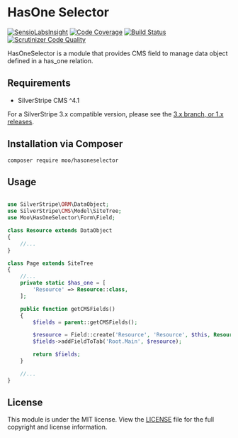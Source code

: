 # HasOne Selector

[![SensioLabsInsight](https://insight.sensiolabs.com/projects/6e6bbf47-1ea0-4169-94fb-850bf9baccb1/mini.png)](https://insight.sensiolabs.com/projects/6e6bbf47-1ea0-4169-94fb-850bf9baccb1)
[![Code Coverage](https://scrutinizer-ci.com/g/satrun77/silverstripe-hasoneselector/badges/coverage.png?b=master)](https://scrutinizer-ci.com/g/satrun77/silverstripe-hasoneselector/?branch=master)
[![Build Status](https://travis-ci.org/satrun77/silverstripe-hasoneselector.svg?branch=master)](https://travis-ci.org/satrun77/silverstripe-hasoneselector)
[![Scrutinizer Code Quality](https://scrutinizer-ci.com/g/satrun77/silverstripe-hasoneselector/badges/quality-score.png?b=master)](https://scrutinizer-ci.com/g/satrun77/silverstripe-hasoneselector/?branch=master)

HasOneSelector is a module that provides CMS field to manage data object defined in a has_one relation.

## Requirements

* SilverStripe CMS ^4.1

For a SilverStripe 3.x compatible version, please see the [3.x branch, or 1.x releases](https://github.com/satrun77/silverstripe-hasoneselector/tree/3.x).

## Installation via Composer
	composer require moo/hasoneselector

## Usage

```php

use SilverStripe\ORM\DataObject;
use SilverStripe\CMS\Model\SiteTree;
use Moo\HasOneSelector\Form\Field;

class Resource extends DataObject
{
    //...
}

class Page extends SiteTree
{
    //...
    private static $has_one = [
        'Resource' => Resource::class,
    ];

    public function getCMSFields()
    {
        $fields = parent::getCMSFields();

        $resource = Field::create('Resource', 'Resource', $this, Resource::class);
        $fields->addFieldToTab('Root.Main', $resource);

        return $fields;
    }

    //...
}
```

## License

This module is under the MIT license. View the [LICENSE](LICENSE.md) file for the full copyright and license information.
